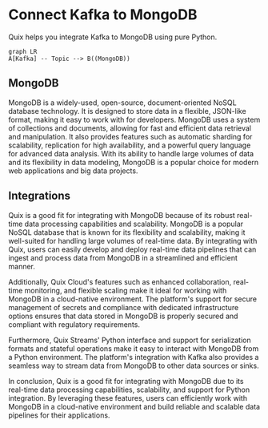 # Connect Kafka to MongoDB

Quix helps you integrate Kafka to MongoDB using pure Python.

```mermaid
graph LR
A[Kafka] -- Topic --> B((MongoDB))
```

## MongoDB

MongoDB is a widely-used, open-source, document-oriented NoSQL database technology. It is designed to store data in a flexible, JSON-like format, making it easy to work with for developers. MongoDB uses a system of collections and documents, allowing for fast and efficient data retrieval and manipulation. It also provides features such as automatic sharding for scalability, replication for high availability, and a powerful query language for advanced data analysis. With its ability to handle large volumes of data and its flexibility in data modeling, MongoDB is a popular choice for modern web applications and big data projects.

## Integrations

Quix is a good fit for integrating with MongoDB because of its robust real-time data processing capabilities and scalability. MongoDB is a popular NoSQL database that is known for its flexibility and scalability, making it well-suited for handling large volumes of real-time data. By integrating with Quix, users can easily develop and deploy real-time data pipelines that can ingest and process data from MongoDB in a streamlined and efficient manner.

Additionally, Quix Cloud's features such as enhanced collaboration, real-time monitoring, and flexible scaling make it ideal for working with MongoDB in a cloud-native environment. The platform's support for secure management of secrets and compliance with dedicated infrastructure options ensures that data stored in MongoDB is properly secured and compliant with regulatory requirements.

Furthermore, Quix Streams' Python interface and support for serialization formats and stateful operations make it easy to interact with MongoDB from a Python environment. The platform's integration with Kafka also provides a seamless way to stream data from MongoDB to other data sources or sinks.

In conclusion, Quix is a good fit for integrating with MongoDB due to its real-time data processing capabilities, scalability, and support for Python integration. By leveraging these features, users can efficiently work with MongoDB in a cloud-native environment and build reliable and scalable data pipelines for their applications.

